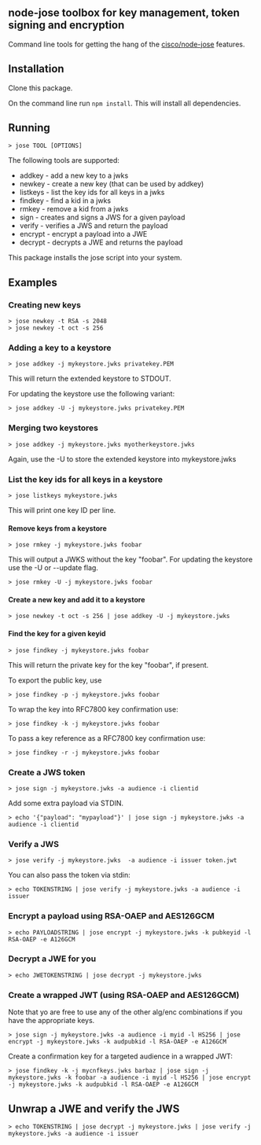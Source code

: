 ## node-jose toolbox for key management, token signing and encryption

Command line tools for getting the hang of the [cisco/node-jose](https://github.com/cisco/node-jose) features.

## Installation

Clone this package.

On the command line run ```npm install```. This will install all dependencies.

## Running

```
> jose TOOL [OPTIONS]
```

The following tools are supported:

 - addkey - add a new key to a jwks
 - newkey - create a new key (that can be used by addkey)
 - listkeys - list the key ids for all keys in a jwks
 - findkey - find a kid in a jwks
 - rmkey - remove a kid from a jwks
 - sign - creates and signs a JWS for a given payload
 - verify - verifies a JWS and return the payload
 - encrypt - encrypt a payload into a JWE
 - decrypt - decrypts a JWE and returns the payload

This package installs the jose script into your system.

## Examples

### Creating new keys

```
> jose newkey -t RSA -s 2048
> jose newkey -t oct -s 256
```

### Adding a key to a keystore

```
> jose addkey -j mykeystore.jwks privatekey.PEM
```

This will return the extended keystore to STDOUT.

For updating the keystore use the following variant:

```
> jose addkey -U -j mykeystore.jwks privatekey.PEM
```

### Merging two keystores

```
> jose addkey -j mykeystore.jwks myotherkeystore.jwks

```

Again, use the -U to store the extended keystore into mykeystore.jwks

### List the key ids for all keys in a keystore

```
> jose listkeys mykeystore.jwks
```

This will print one key ID per line.

#### Remove keys from a keystore

```
> jose rmkey -j mykeystore.jwks foobar
```

This will output a JWKS without the key "foobar". For updating the keystore use
the -U or --update flag.

```
> jose rmkey -U -j mykeystore.jwks foobar
```

#### Create a new key and add it to a keystore

```
> jose newkey -t oct -s 256 | jose addkey -U -j mykeystore.jwks
```

#### Find the key for a given keyid

```
> jose findkey -j mykeystore.jwks foobar
```

This will return the private key for the key "foobar", if present.

To export the public key, use

```
> jose findkey -p -j mykeystore.jwks foobar
```

To wrap the key into RFC7800 key confirmation use:

```
> jose findkey -k -j mykeystore.jwks foobar
```

To pass a key reference as a RFC7800 key confirmation use:

```
> jose findkey -r -j mykeystore.jwks foobar
```

### Create a JWS token

```
> jose sign -j mykeystore.jwks -a audience -i clientid
```

Add some extra payload via STDIN.

```
> echo '{"payload": "mypayload"}' | jose sign -j mykeystore.jwks -a audience -i clientid
```

### Verify a JWS

```
> jose verify -j mykeystore.jwks  -a audience -i issuer token.jwt
```

You can also pass the token via stdin:

```
> echo TOKENSTRING | jose verify -j mykeystore.jwks -a audience -i issuer
```

### Encrypt a payload using RSA-OAEP and AES126GCM

```
> echo PAYLOADSTRING | jose encrypt -j mykeystore.jwks -k pubkeyid -l RSA-OAEP -e A126GCM
```

### Decrypt a JWE for you

```
> echo JWETOKENSTRING | jose decrypt -j mykeystore.jwks
```

### Create a wrapped JWT (using RSA-OAEP and AES126GCM)

Note that yo are free to use any of the other alg/enc combinations if you have the appropriate keys.

```
> jose sign -j mykeystore.jwks -a audience -i myid -l HS256 | jose encrypt -j mykeystore.jwks -k audpubkid -l RSA-OAEP -e A126GCM
```

Create a confirmation key for a targeted audience in a wrapped JWT:

```
> jose findkey -k -j mycnfkeys.jwks barbaz | jose sign -j mykeystore.jwks -k foobar -a audience -i myid -l HS256 | jose encrypt -j mykeystore.jwks -k audpubkid -l RSA-OAEP -e A126GCM
```

## Unwrap a JWE and verify the JWS

```
> echo TOKENSTRING | jose decrypt -j mykeystore.jwks | jose verify -j mykeystore.jwks -a audience -i issuer
```

